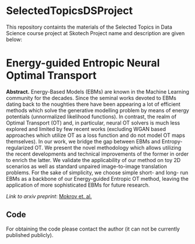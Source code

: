# SelectedTopicsDSProject
This repository containts the materials of the Selected Topics in Data Science course project at Skotech
Project name and description are given below:

# Energy-guided Entropic Neural Optimal Transport

**Abstract.** Energy-Based Models (EBMs) are known in the Machine Learning community for the decades. Since the seminal works devoted to EBMs dating back to the noughties there have been appearing a lot of efficient methods which solve the generative modelling problem by means of energy potentials (unnormalized likelihood functions). In contrast, the realm of Optimal Transport (OT) and, in particular, neural OT solvers is much less explored and limited by few recent works (excluding WGAN based approaches which utilize OT as a loss function and do not model OT maps themselves). In our work, we bridge the gap between EBMs and Entropy-regularized OT. We present the novel methodology which allows utilizing the recent developments and technical improvements of the former in order to enrich the latter. We validate the applicability of our method on toy 2D scenarios as well as standard unpaired image-to-image translation problems. For the sake of simplicity, we choose simple short- and long- run EBMs as a backbone of our Energy-guided Entropic OT method, leaving the application of more sophisticated EBMs for future research.

*Link to arxiv preprint*: [Mokrov et. al.](https://arxiv.org/abs/2304.06094)

## Code 

For obtaining the code please contact the author (it can not be currently published publicly).
